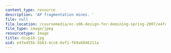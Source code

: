```yaml
---
content_type: resource
description: 'AP fragmentation mines. '
file: null
file_location: /coursemedia/ec-s06-design-for-demining-spring-2007/e4fe455b5b834cc66ef1fb9a6846211a_disp16.jpg
file_type: image/jpeg
resourcetype: Image
title: disp16.jpg
uid: e4fe455b-5b83-4cc6-6ef1-fb9a6846211a
---
```

